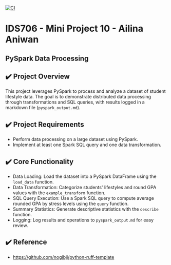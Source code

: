 [![CI](https://github.com/ailina-aniwan/Ailina_Aniwan_Mini_Project_10/actions/workflows/cicd.yml/badge.svg)](https://github.com/ailina-aniwan/Ailina_Aniwan_Mini_Project_10/actions/workflows/cicd.yml)

# IDS706 - Mini Project 10 - Ailina Aniwan

## PySpark Data Processing

## ✔️ Project Overview
This project leverages PySpark to process and analyze a dataset of student lifestyle data. The goal is to demonstrate distributed data processing through transformations and SQL queries, with results logged in a markdown file (`pyspark_output.md`).

## ✔️ Project Requirements
- Perform data processing on a large dataset using PySpark.
- Implement at least one Spark SQL query and one data transformation.

## ✔️ Core Functionality
- Data Loading: Load the dataset into a PySpark DataFrame using the `load_data` function.
- Data Transformation: Categorize students' lifestyles and round GPA values with the `example_transform` function.
- SQL Query Execution: Use a Spark SQL query to compute average rounded GPA by stress levels using the `query` function.
- Summary Statistics: Generate descriptive statistics with the `describe` function.
- Logging: Log results and operations to `pyspark_output.md` for easy review.

## ✔️ Reference
- https://github.com/nogibjj/python-ruff-template